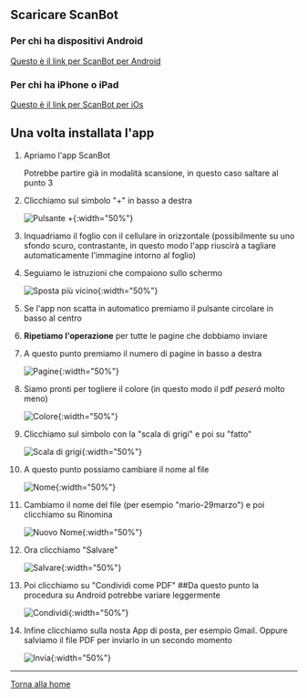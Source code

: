 ## Scaricare ScanBot

### Per chi ha dispositivi Android

[Questo è il link per ScanBot per Android](https://play.google.com/store/apps/details?id=net.doo.snap&hl=it)

### Per chi ha iPhone o iPad

[Questo è il link per ScanBot per iOs](https://apps.apple.com/it/app/scanner-app-fax-scanbot/id834854351)

## Una volta installata l'app

1. Apriamo l'app ScanBot

   Potrebbe partire già in modalità scansione, in questo caso saltare al punto 3

2. Clicchiamo sul simbolo "+" in basso a destra

   ![Pulsante +](/img/nuova-scansione.png){:width="50%"}

3. Inquadriamo il foglio con il cellulare in orizzontale (possibilmente su uno sfondo scuro, contrastante, in questo modo l'app riuscirà a tagliare automaticamente l'immagine intorno al foglio)

4. Seguiamo le istruzioni che compaiono sullo schermo

    ![Sposta più vicino](/img/sposta-piu-vicino.png){:width="50%"}

5. Se l'app non scatta in automatico premiamo il pulsante circolare in basso al centro

6. **Ripetiamo l'operazione** per tutte le pagine che dobbiamo inviare

7. A questo punto premiamo il numero di pagine in basso a destra

    ![Pagine](/img/pagine.png){:width="50%"}

8. Siamo pronti per togliere il colore (in questo modo il pdf *peserà* molto meno)

    ![Colore](/img/colore.png){:width="50%"}

9. Clicchiamo sul simbolo con la "scala di grigi" e poi su "fatto"

    ![Scala di grigi](/img/scala-di-grigi.png){:width="50%"}

10. A questo punto possiamo cambiare il nome al file

    ![Nome](/img/nome.png){:width="50%"}

10. Cambiamo il nome del file (per esempio "mario-29marzo") e poi clicchiamo su Rinomina

    ![Nuovo Nome](/img/nuovo-nome.png){:width="50%"}

11. Ora clicchiamo "Salvare"

    ![Salvare](/img/salvare.png){:width="50%"}

11. Poi clicchiamo su "Condividi come PDF"
    ##Da questo punto la procedura su Android potrebbe variare leggermente

    ![Condividi](/img/condividi.png){:width="50%"}

12. Infine clicchiamo sulla nosta App di posta, per esempio Gmail. Oppure salviamo il file PDF per inviarlo in un secondo momento

    ![Invia](/img/invia.png){:width="50%"}
---
[Torna alla home](index.md)
